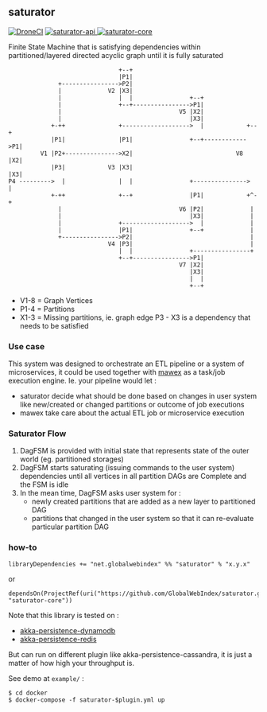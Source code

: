 ## saturator

[![DroneCI](https://drone.globalwebindex.net/api/badges/GlobalWebIndex/saturator/status.svg)](https://drone.globalwebindex.net/GlobalWebIndex/saturator)
[![saturator-api](https://api.bintray.com/packages/l15k4/GlobalWebIndex/saturator-api/images/download.svg) ](https://bintray.com/l15k4/GlobalWebIndex/saturator-api/_latestVersion)
[![saturator-core](https://api.bintray.com/packages/l15k4/GlobalWebIndex/saturator-core/images/download.svg) ](https://bintray.com/l15k4/GlobalWebIndex/saturator-core/_latestVersion)

Finite State Machine that is satisfying dependencies within partitioned/layered directed acyclic graph until it is fully saturated

```
                               +--+
                               |P1|
              +---------------->P2|
              |             V2 |X3|
              |                |  |                +--+
              |                +--+---------------->P1|
              |                                 V5 |X2|
              |                                    |X3|
            +-++               +------------------->  |            +--+
            |P1|               |P1|                +--+------------>P1|
         V1 |P2+--------------->X2|                             V8 |X2|
            |P3|            V3 |X3|                                |X3|
P4 --------->  |               |  |                +--------------->  |
            +-++               +--+                |P1|            +^-+
              |                                 V6 |P2|             |
              |                                    |X3|             |
              |                +------------------->  |             |
              |                |P1|                +--+             |
              +---------------->P2|                                 |
                            V4 |P3|                                 |
                               |  |                +----------------+
                               +--+---------------->P1|
                                                V7 |X2|
                                                   |X3|
                                                   |  |
                                                   +--+
```

- V1-8 = Graph Vertices
- P1-4 = Partitions
- X1-3 = Missing partitions, ie. graph edge P3 - X3 is a dependency that needs to be satisfied

### Use case

This system was designed to orchestrate an ETL pipeline or a system of microservices, it could be used together with [mawex](https://github.com/GlobalWebIndex/mawex)
as a task/job execution engine. Ie. your pipeline would let :
 - saturator decide what should be done based on changes in user system like new/created or changed partitions or outcome of job executions
 - mawex take care about the actual ETL job or microservice execution

### Saturator Flow

1. DagFSM is provided with initial state that represents state of the outer world (eg. partitioned storages)
2. DagFSM starts saturating (issuing commands to the user system) dependencies until all vertices in all partition DAGs are Complete and the FSM is idle
3. In the mean time, DagFSM asks user system for :
    - newly created partitions that are added as a new layer to partitioned DAG
    - partitions that changed in the user system so that it can re-evaluate particular partition DAG

### how-to

```
libraryDependencies += "net.globalwebindex" %% "saturator" % "x.y.x"
```
or
```
dependsOn(ProjectRef(uri("https://github.com/GlobalWebIndex/saturator.git#vx.y.x"), "saturator-core"))
```

Note that this library is tested on :
 - [akka-persistence-dynamodb](https://github.com/akka/akka-persistence-dynamodb)
 - [akka-persistence-redis](https://github.com/safety-data/akka-persistence-redis)

But can run on different plugin like akka-persistence-cassandra, it is just a matter of how high your throughput is.

See demo at `example/` :

```
$ cd docker
$ docker-compose -f saturator-$plugin.yml up

```
